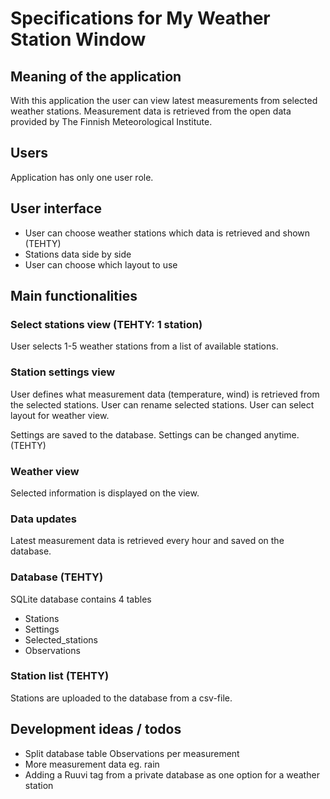 # Specifications for My Weather Station Window

## Meaning of the application

With this application the user can view latest measurements from selected weather stations. Measurement data is retrieved from the open data provided by The Finnish Meteorological Institute.

## Users

Application has only one user role.

## User interface

- User can choose weather stations which data is retrieved and shown (TEHTY)
- Stations data side by side
- User can choose which layout to use

## Main functionalities

### Select stations view (TEHTY: 1 station)

User selects 1-5 weather stations from a list of available stations. 

### Station settings view

User defines what measurement data (temperature, wind) is retrieved from the selected stations. User can rename selected stations. User can select layout for weather view. 

Settings are saved to the database. Settings can be changed anytime. (TEHTY)

### Weather view

Selected information is displayed on the view.

### Data updates 

Latest measurement data is retrieved every hour and saved on the database.

### Database (TEHTY)

SQLite database contains 4 tables 
- Stations
- Settings
- Selected_stations
- Observations

### Station list (TEHTY)
Stations are uploaded to the database from a csv-file. 

## Development ideas / todos
- Split database table Observations per measurement
- More measurement data eg. rain
- Adding a Ruuvi tag from a private database as one option for a weather station

